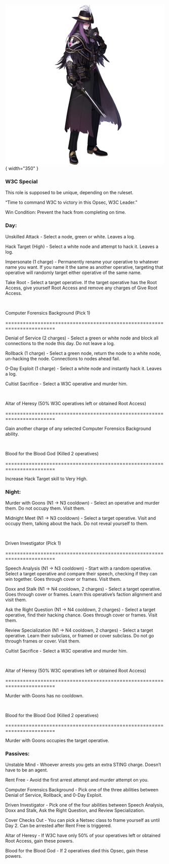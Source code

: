 ![w3cleader.png](Images/w3cleader.png){ width="350" }

### **W3C Special**

This role is supposed to be unique, depending on the ruleset.

“Time to command W3C to victory in this Opsec, W3C Leader.”

Win Condition: Prevent the hack from completing on time.

### **Day:**

Unskilled Attack - Select a node, green or white. Leaves a log.

Hack Target (High) - Select a white node and attempt to hack it. Leaves a log.

Impersonate (1 charge) - Permanently rename your operative to whatever name you want. If you name it the same as another operative, targeting that operative will randomly target either operative of the same name.

Take Root - Select a target operative. If the target operative has the Root Access, give yourself Root Access and remove any charges of Give Root Access.

<br>

Computer Forensics Background (Pick 1)

=======================================================================

Denial of Service (2 charges) - Select a green or white node and block all connections to the node this day. Do not leave a log.

Rollback (1 charge) - Select a green node, return the node to a white node, un-hacking the node. Connections to nodes ahead fail.

0-Day Exploit (1 charge) - Select a white node and instantly hack it. Leaves a log.

Cultist Sacrifice - Select a W3C operative and murder him.

<br>

Altar of Heresy (50% W3C operatives left or obtained Root Access)

=======================================================================

Gain another charge of any selected Computer Forensics Background ability.

<br>

Blood for the Blood God (Killed 2 operatives)

=======================================================================

Increase Hack Target skill to Very High.

### **Night:**

Murder with Goons (N1 -> N3 cooldown) - Select an operative and murder them. Do not occupy them. Visit them.

Midnight Meet (N1 -> N3 cooldown) - Select a target operative. Visit and occupy them, talking about the hack. Do not reveal yourself to them.

<br>

Driven Investigator (Pick 1)

=======================================================================

Speech Analysis (N1 -> N3 cooldown) - Start with a random operative. Select a target operative and compare their speech, checking if they can win together. Goes through cover or frames. Visit them.

Doxx and Stalk (N1 -> N4 cooldown, 2 charges) - Select a target operative. Goes through cover or frames. Learn this operative’s faction alignment and visit them.

Ask the Right Question (N1 -> N4 cooldown, 2 charges) - Select a target operative, find their hacking chance. Goes through cover or frames. Visit them.

Review Specialization (N1 -> N4 cooldown, 2 charges) - Select a target operative. Learn their subclass, or framed or cover subclass. Do not go through frames or cover. Visit them.

Cultist Sacrifice - Select a W3C operative and murder him.

<br>

Altar of Heresy (50% W3C operatives left or obtained Root Access)

=======================================================================

Murder with Goons has no cooldown.

<br>

Blood for the Blood God (Killed 2 operatives)

=======================================================================

Murder with Goons occupies the target operative.

### **Passives:**

Unstable Mind - Whoever arrests you gets an extra STING charge. Doesn’t have to be an agent.

Rent Free - Avoid the first arrest attempt and murder attempt on you.

Computer Forensics Background - Pick one of the three abilities between Denial of Service, Rollback, and 0-Day Exploit.

Driven Investigator - Pick one of the four abilities between Speech Analysis, Doxx and Stalk, Ask the Right Question, and Review Specialization.

Cover Checks Out - You can pick a Netsec class to frame yourself as until Day 2. Can be arrested after Rent Free is triggered.

Altar of Heresy - If W3C have only 50% of your operatives left or obtained Root Access, gain these powers.

Blood for the Blood God - If 2 operatives died this Opsec, gain these powers.